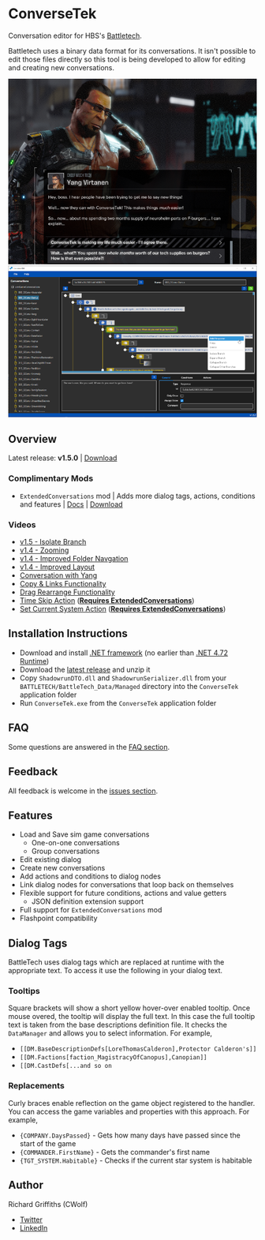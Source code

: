 # ConverseTek

Conversation editor for HBS's [Battletech](http://battletechgame.com/).

Battletech uses a binary data format for its conversations. It isn't possible to edit those files directly so this tool is being developed to allow for editing and creating new conversations.

![Example Conversation Edit](./docs/images/conversetek-example.png)
![ConverseTek](./docs/images/conversetek.png)

## Overview

Latest release: **v1.5.0** | [Download](https://github.com/CWolfs/ConverseTek/releases/tag/v1.5.0)

### Complimentary Mods

- `ExtendedConversations` mod | Adds more dialog tags, actions, conditions and features | [Docs](https://github.com/CWolfs/ExtendedConversations) | [Download](https://github.com/CWolfs/ExtendedConversations/releases/)

### Videos

- [v1.5 - Isolate Branch](https://raw.githubusercontent.com/CWolfs/ConverseTek/develop/docs/images/1.5.0/conversetek-isolate-branch)
- [v1.4 - Zooming](https://raw.githubusercontent.com/CWolfs/ConverseTek/develop/docs/images/1.4.0/conversetek-zoom-feature.gif)
- [v1.4 - Improved Folder Navgation](https://raw.githubusercontent.com/CWolfs/ConverseTek/develop/docs/images/1.4.0/conversetek-improved-folder-navigation.gif)
- [v1.4 - Improved Layout](https://raw.githubusercontent.com/CWolfs/ConverseTek/develop/docs/images/1.4.0/conversetek-drag-expand.gif)
- [Conversation with Yang](https://www.youtube.com/watch?v=JcjByWyr1lM)
- [Copy & Links Functionality](https://www.youtube.com/watch?v=P9sbtz019ws)
- [Drag Rearrange Functionality](https://www.youtube.com/watch?v=9Y4xSxJRO_s)
- [Time Skip Action](https://www.youtube.com/watch?v=Y7Wzd2NElTE) ([**Requires ExtendedConversations**](https://github.com/CWolfs/ExtendedConversations))
- [Set Current System Action](https://www.youtube.com/watch?v=3za9qaGPwO4) ([**Requires ExtendedConversations**](https://github.com/CWolfs/ExtendedConversations))

## Installation Instructions

- Download and install [.NET framework](https://dotnet.microsoft.com/en-us/download/dotnet-framework) (no earlier than [.NET 4.72 Runtime](https://www.microsoft.com/net/download/thank-you/net472))
- Download the [latest release](https://github.com/CWolfs/ConverseTek/releases/) and unzip it
- Copy `ShadowrunDTO.dll` and `ShadowrunSerializer.dll` from your `BATTLETECH/BattleTech_Data/Managed` directory into the `ConverseTek` application folder
- Run `ConverseTek.exe` from the `ConverseTek` application folder

## FAQ

Some questions are answered in the [FAQ section](https://github.com/CWolfs/ConverseTek/blob/master/docs/faq.md).

## Feedback

All feedback is welcome in the [issues section](https://github.com/CWolfs/ConverseTek/issues).

## Features

- Load and Save sim game conversations
  - One-on-one conversations
  - Group conversations
- Edit existing dialog
- Create new conversations
- Add actions and conditions to dialog nodes
- Link dialog nodes for conversations that loop back on themselves
- Flexible support for future conditions, actions and value getters
  - JSON definition extension support
- Full support for `ExtendedConversations` mod
- Flashpoint compatibility

## Dialog Tags

BattleTech uses dialog tags which are replaced at runtime with the appropriate text. To access it use the following in your dialog text.

### Tooltips

Square brackets will show a short yellow hover-over enabled tooltip. Once mouse overed, the tooltip will display the full text. In this case the full tooltip text is taken from the base descriptions definition file. It checks the `DataManager` and allows you to select information. For example,

- `[[DM.BaseDescriptionDefs[LoreThomasCalderon],Protector Calderon's]]`
- `[[DM.Factions[faction_MagistracyOfCanopus],Canopian]]`
- `[[DM.CastDefs[...and so on`

### Replacements

Curly braces enable reflection on the game object registered to the handler. You can access the game variables and properties with this approach. For example,

- `{COMPANY.DaysPassed}` - Gets how many days have passed since the start of the game
- `{COMMANDER.FirstName}` - Gets the commander's first name
- `{TGT_SYSTEM.Habitable}` - Checks if the current star system is habitable

## Author

Richard Griffiths (CWolf)

- [Twitter](https://twitter.com/CWolf)
- [LinkedIn](https://www.linkedin.com/in/richard-griffiths-436b7a19/)
